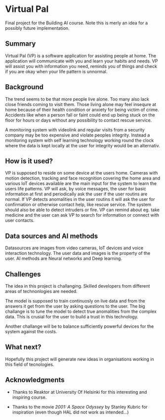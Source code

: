 <!-- This is the markdown template for the final project of the Building AI course, 
created by Reaktor Innovations and University of Helsinki. 
Copy the template, paste it to your GitHub README and edit! -->

# Virtual Pal

Final project for the Building AI course. 
Note this is merly an idea for a possibly future implementation.

## Summary

Virtual Pal (VP) is a software application for assisting people at home. The application will communicate with you and learn your habits and needs. VP will assist you with information you need, reminds you of things and check if you are okay when your life pattern is unnormal.


## Background

The trend seems to be that more people live alone. Too many also lack close friends coming to visit them. Those living alone may feel insequre at home because of their health condition or anxiety for being victim of crime. Accidents like when a person fall or faint could end up being stuck on the floor for hours or days without any possibility to contact rescue service. 

A monitoring system with videolink and regular visits from a security company may be too expensive and violate peoples integrity. Instead a monitoring system with self learning technology working round the clock where the data is kept locally at the user for integrity would be an alternativ.


## How is it used?

VP is supposed to reside on some device at the users home. Cameras with motion detection, tracking and face recognition covering the home area and various IoT devices available are the main input for the system to learn the users life patterns. VP will ask, by voice messages, the user for basic information at first and periodically ask the user if the user routins are normal. If VP detects anomalities in the user routins it will ask the user for confirmation or otherwise contact help, like rescue service. The system should also be able to detect intruders or fire. VP can remind about eg. take medicine and the user can ask VP to search for information or connect with user contacts.



## Data sources and AI methods

Datasources are images from video cameras, IoT devices and voice interaction technology. The user data and images is the property of the user. AI methods are Neural networks and Deep learning. 

## Challenges

The idea in this project is challanging. Skilled developers from different areas of technonlogies are needed.

The model is supposed to train continuosly on live data and from the answers it get from the user by asking questions to the user. The big challange is to tune the model to detect true anomalities from the complex data. This is crusial for the user to build a trust in this technology.

Another challange will be to balance sufficiently powerful devices for the system against the costs.


## What next?

Hopefully this project will generate new ideas in organisations working in this field of tecnologies.


## Acknowledgments

* Thanks to Reaktor at University Of Helsinki for this interesting and inspiring course.

* Thanks to the movie *2001: A Space Odyssey* by Stanley Kubric for inspiration (even though HAL did not work as intended...)

